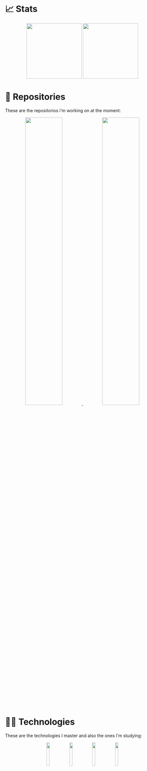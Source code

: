 
# 📈 Stats
<div align="center">
<img height=180px src="https://github-readme-stats.vercel.app/api?username=artuenric&show_icons=true&count_private=true&theme=merko&title_color=58A348">
<img height=180px src="https://github-readme-stats.vercel.app/api/top-langs/?username=artuenric&theme=merko&title_color=58A348&include_all_commits=true&count_private=true&layout=compact">
</div>

# 📂 Repositories
These are the repositorios i'm working on at the moment:

<div align="center"> 
<a href="//github.com/artuenric/Quantum-Circuits"> 
  <img width=49% src="https://github-readme-stats.vercel.app/api/pin/?username=artuenric&repo=Quantum-Circuits&theme=merko&title_color=58A348">
</a>
<a href="//github.com/artuenric/CS50"> 
<img width=49% src="https://github-readme-stats.vercel.app/api/pin/?username=artuenric&repo=CS50&theme=merko&title_color=58A348">
</a> 
</div>

# 👨‍💻 Technologies

These are the technologies I master and also the ones I'm studying:

<div align="center">
<img width=14% src="https://cdn.jsdelivr.net/gh/devicons/devicon/icons/c/c-original.svg" />
<img width=14% src="https://cdn.jsdelivr.net/gh/devicons/devicon/icons/python/python-original.svg" />
<img width=14% src="https://cdn.jsdelivr.net/gh/devicons/devicon/icons/html5/html5-original.svg" />
<img width=14% src="https://cdn.jsdelivr.net/gh/devicons/devicon/icons/css3/css3-original.svg" />
</div>
